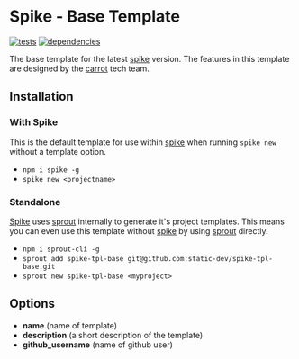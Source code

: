 # Spike - Base Template

[![tests](http://img.shields.io/travis/static-dev/spike-tpl-base/master.svg?style=flat)](https://travis-ci.org/spike-tpl-base/spike-tpl-base) [![dependencies](http://david-dm.org/static-dev/spike-tpl-base.svg?path=root)](https://david-dm.org/static-dev/spike-tpl-base?path=root)

The base template for the latest [spike](https://github.com/static-dev/spike) version. The features in this template are designed by the [carrot](https://github.com/carrot) tech team.

## Installation

### With Spike

This is the default template for use within [spike](https://github.com/static-dev/spike) when running `spike new` without a template option.

- `npm i spike -g`
- `spike new <projectname>`

### Standalone

[Spike](https://github.com/static-dev/spike) uses [sprout](https://github.com/carrot/sprout) internally to generate it's project templates. This means you can even use this template without [spike](https://github.com/static-dev/spike) by using [sprout](https://github.com/carrot/sprout) directly.

- `npm i sprout-cli -g`
- `sprout add spike-tpl-base git@github.com:static-dev/spike-tpl-base.git`
- `sprout new spike-tpl-base <myproject>`

## Options

- **name** (name of template)
- **description** (a short description of the template)
- **github_username** (name of github user)
